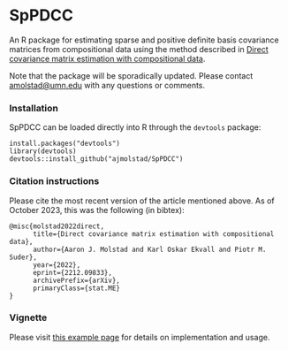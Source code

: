 # SpPDCC
An R package for estimating sparse and positive definite basis covariance matrices from compositional data using the method described in [Direct covariance matrix estimation with compositional data](https://arxiv.org/abs/2212.09833). 

Note that the package will be sporadically updated. Please contact amolstad@umn.edu with any questions or comments. 

### Installation
SpPDCC can be loaded directly into R through the `devtools` package:
```{r}
install.packages("devtools")
library(devtools)
devtools::install_github("ajmolstad/SpPDCC")
```
### Citation instructions
Please cite the most recent version of the article mentioned above. As of October 2023, this was the following (in bibtex): 
```
@misc{molstad2022direct,
      title={Direct covariance matrix estimation with compositional data}, 
      author={Aaron J. Molstad and Karl Oskar Ekvall and Piotr M. Suder},
      year={2022},
      eprint={2212.09833},
      archivePrefix={arXiv},
      primaryClass={stat.ME}
}
```
### Vignette
Please visit [this example page](https://ajmolstad.github.io/docs/SpPDCCExample.html) for details on implementation and usage. 
